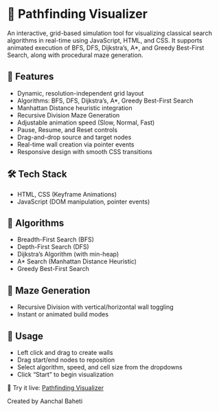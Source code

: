 # 🧭 Pathfinding Visualizer

An interactive, grid-based simulation tool for visualizing classical search algorithms in real-time using JavaScript, HTML, and CSS. It supports animated execution of BFS, DFS, Dijkstra’s, A*, and Greedy Best-First Search, along with procedural maze generation.

## 🚀 Features

- Dynamic, resolution-independent grid layout
- Algorithms: BFS, DFS, Dijkstra’s, A*, Greedy Best-First Search
- Manhattan Distance heuristic integration
- Recursive Division Maze Generation
- Adjustable animation speed (Slow, Normal, Fast)
- Pause, Resume, and Reset controls
- Drag-and-drop source and target nodes
- Real-time wall creation via pointer events
- Responsive design with smooth CSS transitions

## 🛠 Tech Stack

- HTML, CSS (Keyframe Animations)
- JavaScript (DOM manipulation, pointer events)

## 🧠 Algorithms

- Breadth-First Search (BFS)
- Depth-First Search (DFS)
- Dijkstra’s Algorithm (with min-heap)
- A* Search (Manhattan Distance Heuristic)
- Greedy Best-First Search

## 🧩 Maze Generation

- Recursive Division with vertical/horizontal wall toggling
- Instant or animated build modes

## 📝 Usage

- Left click and drag to create walls  
- Drag start/end nodes to reposition  
- Select algorithm, speed, and cell size from the dropdowns  
- Click “Start” to begin visualization

🔗 Try it live: [Pathfinding Visualizer](https://aanchal-baheti.github.io/PathfindingVisualizer_DSA/)

Created by Aanchal Baheti 
